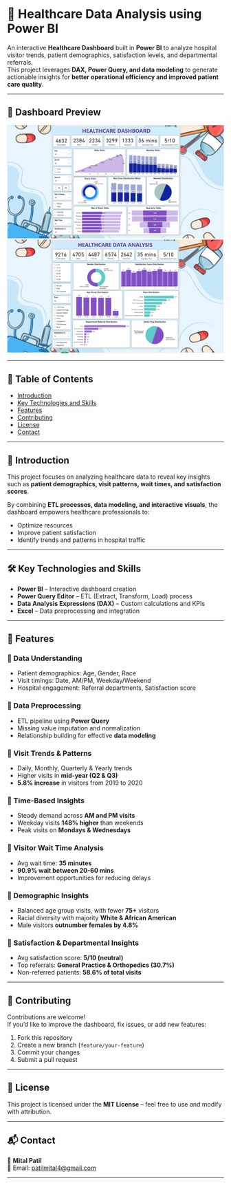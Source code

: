 # 🏥 Healthcare Data Analysis using Power BI

An interactive **Healthcare Dashboard** built in **Power BI** to analyze hospital visitor trends, patient demographics, satisfaction levels, and departmental referrals.  
This project leverages **DAX, Power Query, and data modeling** to generate actionable insights for **better operational efficiency and improved patient care quality**.

---

## 📸 Dashboard Preview

![Dashboard Preview 1](dashboard/screenshots/healthcare_dashboard.png)  
![Dashboard Preview 2](dashboard/screenshots/healthcare_dashboard2.png)

---

## 📑 Table of Contents
- [Introduction](#-introduction)
- [Key Technologies and Skills](#-key-technologies-and-skills)
- [Features](#-features)
- [Contributing](#-contributing)
- [License](#-license)
- [Contact](#-contact)

---

## 📌 Introduction
This project focuses on analyzing healthcare data to reveal key insights such as **patient demographics, visit patterns, wait times, and satisfaction scores**.  

By combining **ETL processes, data modeling, and interactive visuals**, the dashboard empowers healthcare professionals to:
- Optimize resources  
- Improve patient satisfaction  
- Identify trends and patterns in hospital traffic  

---

## 🛠️ Key Technologies and Skills
- **Power BI** – Interactive dashboard creation  
- **Power Query Editor** – ETL (Extract, Transform, Load) process  
- **Data Analysis Expressions (DAX)** – Custom calculations and KPIs  
- **Excel** – Data preprocessing and integration  

---

## 🚀 Features

### 🔹 Data Understanding
- Patient demographics: Age, Gender, Race  
- Visit timings: Date, AM/PM, Weekday/Weekend  
- Hospital engagement: Referral departments, Satisfaction score  

### 🔹 Data Preprocessing
- ETL pipeline using **Power Query**  
- Missing value imputation and normalization  
- Relationship building for effective **data modeling**  

### 🔹 Visit Trends & Patterns
- Daily, Monthly, Quarterly & Yearly trends  
- Higher visits in **mid-year (Q2 & Q3)**  
- **5.8% increase** in visitors from 2019 to 2020  

### 🔹 Time-Based Insights
- Steady demand across **AM and PM visits**  
- Weekday visits **148% higher** than weekends  
- Peak visits on **Mondays & Wednesdays**  

### 🔹 Visitor Wait Time Analysis
- Avg wait time: **35 minutes**  
- **90.9% wait between 20-60 mins**  
- Improvement opportunities for reducing delays  

### 🔹 Demographic Insights
- Balanced age group visits, with fewer **75+** visitors  
- Racial diversity with majority **White & African American**  
- Male visitors **outnumber females by 4.8%**  

### 🔹 Satisfaction & Departmental Insights
- Avg satisfaction score: **5/10 (neutral)**  
- Top referrals: **General Practice & Orthopedics (30.7%)**  
- Non-referred patients: **58.6% of total visits**  

---

## 🤝 Contributing
Contributions are welcome!  
If you’d like to improve the dashboard, fix issues, or add new features:
1. Fork this repository  
2. Create a new branch (`feature/your-feature`)  
3. Commit your changes  
4. Submit a pull request  

---

## 📜 License
This project is licensed under the **MIT License** – feel free to use and modify with attribution.

---

## 📬 Contact
👤 **Mital Patil**  
📧 Email: patilmital4@gmail.com  

---
